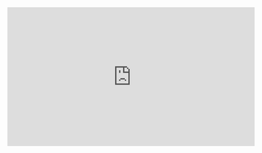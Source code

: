<iframe width="560" height="315" src="https://youtu.be/CpLhH6L-GVU" frameborder="0" allowfullscreen=""></iframe>

